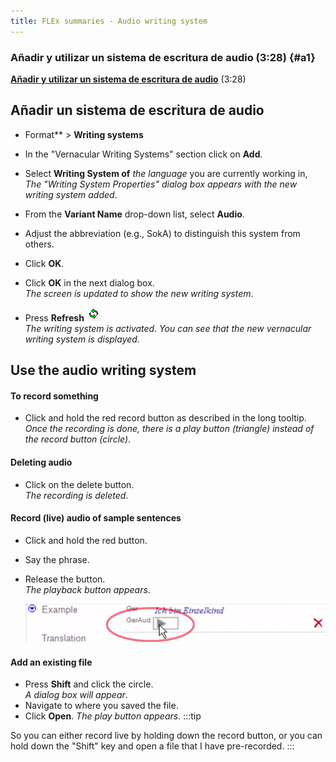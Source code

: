 ```yaml
---
title: FLEx summaries - Audio writing system
---
```


### Añadir y utilizar un sistema de escritura de audio (3:28) {#a1}
[**Añadir y utilizar un sistema de escritura de audio**](https://vimeo.com/showcase/3123523/video/126138701) (3:28)

## Añadir un sistema de escritura de audio
- Format** \> **Writing systems**
- In the "Vernacular Writing Systems" section click on **Add**.
- Select **Writing System of** *the language* you are currently working in,  
  *The "Writing System Properties" dialog box appears with the new writing system added*.

- From the **Variant Name** drop-down list, select **Audio**.
- Adjust the abbreviation (e.g., SokA) to distinguish this system from others.
- Click **OK**.
- Click **OK** in the next dialog box.  
  *The screen is updated to show the new writing system*.

- Press **Refresh**  ![](media/ec2ef5c8b085810aa4426293a9fc0e37.png)  
  *The writing system is activated. You can see that the new vernacular writing system is displayed.*

## Use the audio writing system
#### To record something
- Click and hold the red record button as described in the long tooltip.  
  *Once the recording is done, there is a play button (triangle) instead of the record button (circle)*.

#### Deleting audio
- Click on the delete button.  
  *The recording is deleted*.

#### Record (live) audio of sample sentences
- Click and hold the red button.
- Say the phrase.
- Release the button.  
  *The playback button appears*.

    ![](media/f375ab6c8b1ca5c9c24914adf3f9ff89.png)

#### Add an existing file

- Press **Shift** and click the circle.  
  *A dialog box will appear*.
- Navigate to where you saved the file.
- Click **Open**. *The play button appears*. :::tip

So you can either record live by holding down the record button, or you can hold down the "Shift" key and open a file that I have pre-recorded. :::


